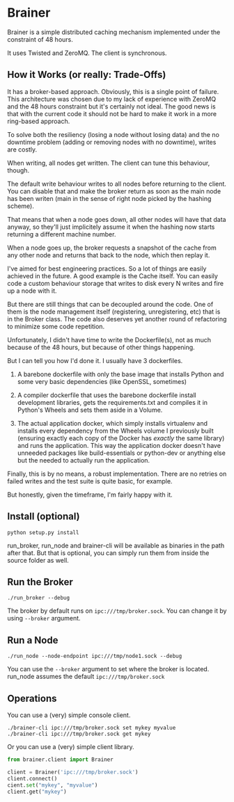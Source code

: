 # Brainer

Brainer is a simple distributed caching mechanism implemented under
the constraint of 48 hours.

It uses Twisted and ZeroMQ. The client is synchronous.

## How it Works (or really: Trade-Offs)

It has a broker-based approach. Obviously, this is a single point of failure. This architecture was chosen due to my lack of experience with ZeroMQ and the 48 hours constraint but it's certainly not ideal. The good news is that with the current code it should not be hard to make it work in a more ring-based approach.

To solve both the resiliency (losing a node without losing data) and the no downtime problem (adding or removing nodes with no downtime), writes are costly.

When writing, all nodes get written. The client can tune this behaviour, though.

The default write behaviour writes to all nodes before returning to the client. You can disable that and make the broker return as soon as the main node has been writen (main in the sense of right node picked by the hashing scheme).

That means that when a node goes down, all other nodes will have that data anyway, so they'll just implicitely assume it when the hashing now starts returning a different machine number.

When a node goes up, the broker requests a snapshot of the cache from any other node and returns that back to the node, which then replay it.

I've aimed for best engineering practices. So a lot of things are easily achieved in the future. A good example is the Cache itself. You can easily code a custom behaviour storage that writes to disk every N writes and fire up a node with it.

But there are still things that can be decoupled around the code. One of them is the node management itself (registering, unregistering, etc) that is in the Broker class. The code also deserves yet another round of refactoring to minimize some code repetition.

Unfortunately, I didn't have time to write the Dockerfile(s), not as much because of the 48 hours, but because of other things happening.

But I can tell you how I'd done it. I usually have 3 dockerfiles.

1. A barebone dockerfile with only the base image that installs Python and some very basic dependencies (like OpenSSL, sometimes)

2. A compiler dockerfile that uses the barebone dockerfile install development libraries, gets the requirements.txt and compiles it in Python's Wheels and sets them aside in a Volume.

3. The actual application docker, which simply installs virtualenv and installs every dependency from the Wheels volume I previously built (ensuring exactly each copy of the Docker has *exactly* the same library) and runs the application. This way the application docker doesn't have unneeded packages like build-essentials or python-dev or anything else but the needed to actually run the application.

Finally, this is by no means, a robust implementation. There are no retries on failed writes and the test suite is quite basic, for example.

But honestly, given the timeframe, I'm fairly happy with it.

## Install (optional)

```
python setup.py install
```

run_broker, run_node and brainer-cli will be available as binaries in the path after that. But that is optional, you can simply run them from inside the source folder as well.

## Run the Broker

```
./run_broker --debug
```

The broker by default runs on `ipc:///tmp/broker.sock`. You can change it by using `--broker` argument.

## Run a Node

```
./run_node --node-endpoint ipc:///tmp/node1.sock --debug
```

You can use the `--broker` argument to set where the broker is located. run_node assumes the default `ipc:///tmp/broker.sock`

## Operations

You can use a (very) simple console client.

```
./brainer-cli ipc:///tmp/broker.sock set mykey myvalue
./brainer-cli ipc:///tmp/broker.sock get mykey
```

Or you can use a (very) simple client library.

```python
from brainer.client import Brainer

client = Brainer('ipc:///tmp/broker.sock')
client.connect()
cient.set("mykey", "myvalue")
client.get("mykey")
```
